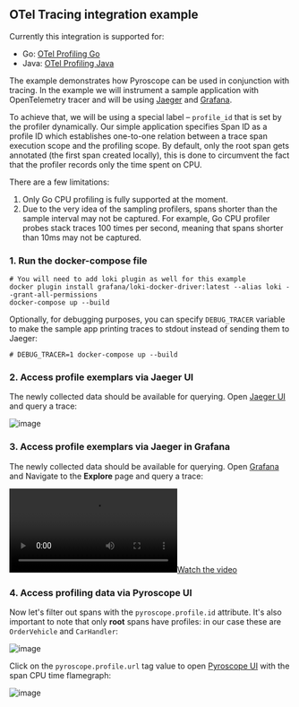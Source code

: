 ## OTel Tracing integration example

Currently this integration is supported for:
- Go: [OTel Profiling Go](https://github.com/pyroscope-io/otel-profiling-go)
- Java: [OTel Profiling Java](https://github.com/pyroscope-io/otel-profiling-java)

The example demonstrates how Pyroscope can be used in conjunction with tracing.
In the example we will instrument a sample application with OpenTelemetry tracer and
will be using [Jaeger](https://www.jaegertracing.io) and [Grafana](https://grafana.com).

To achieve that, we will be using a special label – `profile_id` that is set by the profiler
dynamically. Our simple application specifies Span ID as a profile ID which establishes
one-to-one relation between a trace span execution scope and the profiling scope. By default, only the root span gets annotated (the first span created locally), this is done to circumvent the fact that the profiler records only the time spent on CPU. 

There are a few limitations:

1.  Only Go CPU profiling is fully supported at the moment.
2.  Due to the very idea of the sampling profilers, spans shorter than the sample interval may
    not be captured. For example, Go CPU profiler probes stack traces 100 times per second,
    meaning that spans shorter than 10ms may not be captured.

### 1. Run the docker-compose file

```
# You will need to add loki plugin as well for this example
docker plugin install grafana/loki-docker-driver:latest --alias loki --grant-all-permissions
docker-compose up --build
```

Optionally, for debugging purposes, you can specify `DEBUG_TRACER` variable to make the sample app
printing traces to stdout instead of sending them to Jaeger:

```
# DEBUG_TRACER=1 docker-compose up --build
```

### 2. Access profile exemplars via Jaeger UI

The newly collected data should be available for querying. Open [Jaeger UI](http://localhost:4000) and query a trace:

![image](https://user-images.githubusercontent.com/23323466/162067415-07737db7-9978-4f2b-a99a-bc9b7a0faa66.png)

### 3. Access profile exemplars via Jaeger in Grafana

The newly collected data should be available for querying. Open [Grafana](http://localhost:3000)
and Navigate to the **Explore** page and query a trace:

[![Watch the video](https://user-images.githubusercontent.com/23323466/172881613-842f67f0-6bfa-4671-a44a-e966d5ca67a4.mov)](https://user-images.githubusercontent.com/23323466/172881613-842f67f0-6bfa-4671-a44a-e966d5ca67a4.mov)

### 4. Access profiling data via Pyroscope UI

Now let's filter out spans with the `pyroscope.profile.id` attribute. It's also important to note
that only **root** spans have profiles: in our case these are `OrderVehicle` and `CarHandler`:

![image](https://user-images.githubusercontent.com/12090599/153310051-4f7b9fd2-ae9b-4e61-9714-7fb8c71a331f.png)

Click on the `pyroscope.profile.url` tag value to open [Pyroscope UI](http://localhost:4040) with
the span CPU time flamegraph:

![image](https://user-images.githubusercontent.com/12090599/153314565-c7be8ef6-cd5d-4d0b-9070-83ae8a3a8e8a.png)

